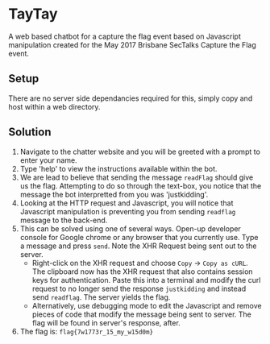 # TayTay
A web based chatbot for a capture the flag event based on Javascript manipulation created for the May 2017 Brisbane SecTalks Capture the Flag event.

## Setup
There are no server side dependancies required for this, simply copy and host within a web directory.

## Solution

1. Navigate to the chatter website and you will be greeted with a prompt to enter your name.
2. Type 'help' to view the instructions available within the bot.
3. We are lead to believe that sending the message `readFlag` should give us the flag. Attempting to do so through the text-box, you notice that the message the bot interpretted from you was 'justkidding'.
4. Looking at the HTTP request and Javascript, you will notice that Javascript manipulation is preventing you from sending `readflag` message to the back-end.
5. This can be solved using one of several ways. Open-up developer console for Google chrome or any browser that you currently use. Type a message and press `send`. Note the XHR Request being sent out to the server.
    - Right-click on the XHR request and choose `Copy` -> `Copy as cURL`. The clipboard now has the XHR request that also contains session keys for authentication. Paste this into a terminal and modify the curl request to no longer send the response `justkidding` and instead send `readflag`. The server yields the flag.
    - Alternatively, use debugging mode to edit the Javascript and remove pieces of code that modify the message being sent to server. The flag will be found in server's response, after.
6. The flag is: ```flag{7w1773r_15_my_w15d0m}```
